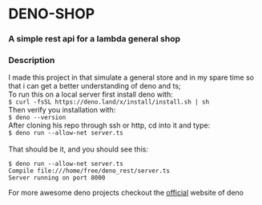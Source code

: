 # DENO-SHOP
### A simple rest api for a lambda general shop

### Description
I made this project in that simulate a general store and in my spare time so that i can get a better understanding of deno and ts;<br>
To run this on a local server first install deno with:<br>
`$ curl -fsSL https://deno.land/x/install/install.sh | sh`<br>
Then verify you installation with:<br>
 `$ deno --version`<br>
After cloning his repo through ssh or http, cd into it and type:<br>
`$ deno run --allow-net server.ts`<br>
<br>
That should be it, and you should see this:
```
$ deno run --allow-net server.ts
Compile file:///home/free/deno_rest/server.ts
Server running on port 8000
```
For more awesome deno projects checkout the [official](https://deno.land/) website of deno

